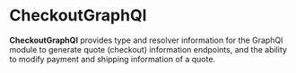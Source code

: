 # CheckoutGraphQl

**CheckoutGraphQl** provides type and resolver information for the GraphQl module
to generate quote (checkout) information endpoints, and the ability to modify payment
and shipping information of a quote.
